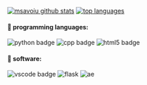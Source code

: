 <!--- ### Hi there 👋

**msavoiu/msavoiu** is a ✨ _special_ ✨ repository because its `README.md` (this file) appears on your GitHub profile. --->

[![msavoiu github stats](https://github-readme-stats.vercel.app/api?username=msavoiu)](https://github.com/msavoiu/github-readme-stats)
[![top languages](https://github-readme-stats.vercel.app/api/top-langs/?username=msavoiu)](https://github.com/msavoiu/github-readme-stats)

<!---Here are some ideas to get you started:

- 🔭 I’m currently working on ...
- 🌱 I’m currently learning ...
- 👯 I’m looking to collaborate on ...
- 🤔 I’m looking for help with ...
- 💬 Ask me about ...
- 📫 How to reach me: ...--->
#### 💬 programming languages:
![python badge](https://img.shields.io/badge/-python-3776AB?logo=python&logoColor=white)
![cpp badge](https://img.shields.io/badge/-c++-00599C?logo=cplusplus&logoColor=white)
![html5 badge](https://img.shields.io/badge/-html5-E34F26?logo=html5&logoColor=white)
#### 🔧 software:
![vscode badge](https://img.shields.io/badge/-vscode-007ACC?logo=visual%20studio%20code&logoColor=white)
![flask](https://img.shields.io/badge/-flask-000000?logo=flask&logoColor=white)
![ae](https://img.shields.io/badge/-after%20effects-9999FF?logo=adobe%20after%20effects&logoColor=white)
<!---- ⚡ Fun fact: ...--->
